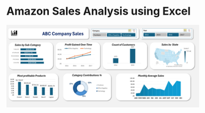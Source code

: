 # Amazon Sales Analysis using Excel
![Dashboard1](https://github.com/LeoLeo0482/Excel-US-Sales-Analysis/blob/main/Dashboard%20%20(1).png)
